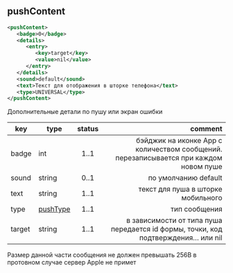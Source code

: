 ## pushContent

```xml
<pushContent>
   <badge>0</badge>
   <details>
      <entry>
         <key>target</key>
         <value>nil</value>
      </entry>
   </details>
   <sound>default</sound>
   <text>Текст для отображения в шторке телефона</text>
   <type>UNIVERSAL</type>
</pushContent>
```

Дополнительные детали по пушу или экран ошибки

key | type | status | comment
--- | --- | :---: | ---:
badge | int | 1..1 | бэйджик на иконке App с количеством сообщений. перезаписывается при каждом новом пуше
sound | string | 0..1 | по умолчанию default
text | string | 1..1 | текст для пуша в шторке мобильного
type | [pushType](#pushtype) | 1..1 | тип сообщения
target | string | 1..1 | в зависимости от типа пуша передается id формы, точки, код подтверждения… или nil


<aside class="error">Размер данной части сообщения не должен превышать 256B в протовном случае сервер Apple не примет</aside>
